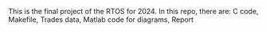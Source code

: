 This is the final project of the RTOS for 2024. In this repo, there are:
C code, 
Makefile,
Trades data,
Matlab code for diagrams,
Report
